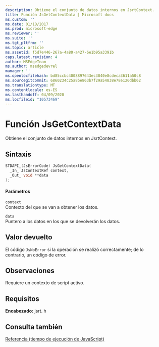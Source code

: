 ```yaml
---
description: Obtiene el conjunto de datos internos en JsrtContext.
title: Función JsGetContextData | Microsoft docs
ms.custom: ''
ms.date: 01/18/2017
ms.prod: microsoft-edge
ms.reviewer: ''
ms.suite: ''
ms.tgt_pltfrm: ''
ms.topic: article
ms.assetid: f5d7e446-267a-4a80-a427-6e1b95a3391b
caps.latest.revision: 4
author: MSEdgeTeam
ms.author: msedgedevrel
manager: ''
ms.openlocfilehash: bd85ccbc4008897643ec3840e8cdeca3611a50c8
ms.sourcegitcommit: 6860234c25a8be863b7f29a54838e78e120dbb62
ms.translationtype: MT
ms.contentlocale: es-ES
ms.lasthandoff: 04/09/2020
ms.locfileid: "10573469"
---
```

# Función JsGetContextData
Obtiene el conjunto de datos internos en JsrtContext.  
  
## Sintaxis  
  
```cpp  
STDAPI_(JsErrorCode) JsGetContextData(  
  _In_ JsContextRef context,  
  _Out_ void **data  
);  
```  
  
#### Parámetros  
 `context`  
 Contexto del que se van a obtener los datos.  
  
 `data`  
 Puntero a los datos en los que se devolverán los datos.  
  
## Valor devuelto  
 El código `JsNoError` si la operación se realizó correctamente; de lo contrario, un código de error.  
  
## Observaciones  
 Requiere un contexto de script activo.  
  
## Requisitos  
 **Encabezado:** jsrt. h  
  
## Consulta también  
 [Referencia (tiempo de ejecución de JavaScript)](../chakra-hosting/reference-javascript-runtime.md)